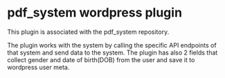 # pdf_system wordpress plugin
 
This plugin is associated with the pdf_system repository. 

The plugin works with the system by calling the specific API endpoints of that system and send data to the system. 
The plugin has also 2 fields that collect gender and date of birth(DOB) from the user and save it to wordpress user meta. 
